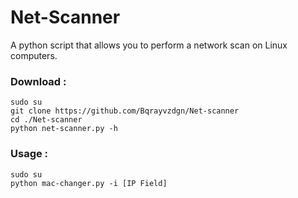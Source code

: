 # Net-Scanner
<p>A python script that allows you to perform a network scan on Linux computers.</p>

### Download :
```shell
sudo su
git clone https://github.com/Bqrayvzdgn/Net-scanner
cd ./Net-scanner
python net-scanner.py -h
```

### Usage :
```shell
sudo su
python mac-changer.py -i [IP Field]
```
